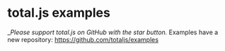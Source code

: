 # total.js examples

__Please support total.js on GitHub with the star button._
Examples have a new repository: <https://github.com/totaljs/examples>